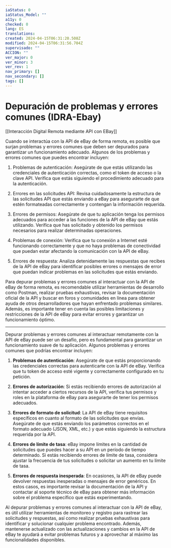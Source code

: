 ```yaml
---
iaStatus: 0
iaStatus_Model: ""
a11y: 0
checked: 0
lang: ES
translations: 
created: 2024-04-15T06:31:20.508Z
modified: 2024-04-15T06:31:56.704Z
supervisado: ""
ACCION: ""
ver_major: 0
ver_minor: 3
ver_rev: 1
nav_primary: []
nav_secondary: []
tags: []
---
```

# Depuración de problemas y errores comunes (IDRA-Ebay)

[[Interacción Digital Remota mediante API con EBay]]

Cuando se interactúa con la API de eBay de forma remota, es posible que surjan problemas y errores comunes que deben ser depurados para garantizar un funcionamiento adecuado. Algunos de los problemas y errores comunes que puedes encontrar incluyen:

1. Problemas de autenticación: Asegúrate de que estás utilizando las credenciales de autenticación correctas, como el token de acceso o la clave API. Verifica que estás siguiendo el procedimiento adecuado para la autenticación.

2. Errores en las solicitudes API: Revisa cuidadosamente la estructura de las solicitudes API que estás enviando a eBay para asegurarte de que estén formateadas correctamente y contengan la información requerida.

3. Errores de permisos: Asegúrate de que tu aplicación tenga los permisos adecuados para acceder a las funciones de la API de eBay que estás utilizando. Verifica que has solicitado y obtenido los permisos necesarios para realizar determinadas operaciones.

4. Problemas de conexión: Verifica que tu conexión a Internet esté funcionando correctamente y que no haya problemas de conectividad que puedan estar afectando la comunicación con la API de eBay.

5. Errores de respuesta: Analiza detenidamente las respuestas que recibes de la API de eBay para identificar posibles errores o mensajes de error que puedan indicar problemas en las solicitudes que estás enviando.

Para depurar problemas y errores comunes al interactuar con la API de eBay de forma remota, es recomendable utilizar herramientas de desarrollo como Postman, realizar pruebas exhaustivas, revisar la documentación oficial de la API y buscar en foros y comunidades en línea para obtener ayuda de otros desarrolladores que hayan enfrentado problemas similares. Además, es importante tener en cuenta las posibles limitaciones y restricciones de la API de eBay para evitar errores y garantizar un funcionamiento óptimo.


---

Depurar problemas y errores comunes al interactuar remotamente con la API de eBay puede ser un desafío, pero es fundamental para garantizar un funcionamiento suave de tu aplicación. Algunos problemas y errores comunes que podrías encontrar incluyen:

1. **Problemas de autenticación**: Asegúrate de que estás proporcionando las credenciales correctas para autenticarte con la API de eBay. Verifica que tu token de acceso esté vigente y correctamente configurado en tu petición.

2. **Errores de autorización**: Si estás recibiendo errores de autorización al intentar acceder a ciertos recursos de la API, verifica tus permisos y roles en la plataforma de eBay para asegurarte de tener los permisos adecuados.

3. **Errores de formato de solicitud**: La API de eBay tiene requisitos específicos en cuanto al formato de las solicitudes que envías. Asegúrate de que estás enviando los parámetros correctos en el formato adecuado (JSON, XML, etc.) y que estás siguiendo la estructura requerida por la API.

4. **Errores de límite de tasa**: eBay impone límites en la cantidad de solicitudes que puedes hacer a su API en un período de tiempo determinado. Si estás recibiendo errores de límite de tasa, considera ajustar la frecuencia de tus solicitudes o solicitar un aumento en tu límite de tasa.

5. **Errores de respuesta inesperada**: En ocasiones, la API de eBay puede devolver respuestas inesperadas o mensajes de error genéricos. En estos casos, es importante revisar la documentación de la API y contactar al soporte técnico de eBay para obtener más información sobre el problema específico que estás experimentando.

Al depurar problemas y errores comunes al interactuar con la API de eBay, es útil utilizar herramientas de monitoreo y registro para rastrear las solicitudes y respuestas, así como realizar pruebas exhaustivas para identificar y solucionar cualquier problema encontrado. Además, mantenerse actualizado con las actualizaciones y cambios en la API de eBay te ayudará a evitar problemas futuros y a aprovechar al máximo las funcionalidades disponibles.
